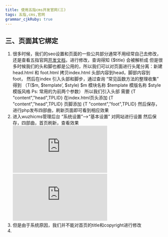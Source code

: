 ```yaml
---
title: 使用五指cms开发官网(三)
tags: 五指,cms,官网
grammar_cjkRuby: true
---
```


## 三、页面其它绑定
 1. 很多时候，我们的seo设置和页面的一些公共部分通常不用经常自己去修改，还是查看五指官网[开发文档][1]，进行修改，查询得知 {$title} 会被解析成 <?php echo $title;?>  但是很多时候我们的头和脚也都是公用的，所以我们可以对页面进行头尾分离：新建head.html 和 foot.html 拷贝index.html 头部内容到head，脚部内容到 foot， 然后在index 引入头部和脚步，通过查询 “常见函数方法的整理收集” 得到 （T($m, $template’, $style) $m 模块名称 $template 模版名称 $style 模版风格 Ps: 常用的为前两个参数） 所以我们引入头部 需要  {T "content","head",TPLID}  在index.html页头添加 {T "content","head",TPLID} 页脚添加 {T "content","foot",TPLID}  然后保存，进行php发布四部曲，刷新页面即可看到相应效果
 2. 进入wuzhicms管理后台 “系统设置”-->“基本设置” 对网站进行设置 然后保存，四部曲，首页刷新，查看效果 ![index][2]![edit][3]
 3.  但是由于系统原因，我们并不能对首页的title和copyright进行修改
 4.  


  [1]: https://www.wuzhicms.com/doc/
  [2]: http://xxx.freeimage.us/image.php?id=2623_58647DC1
  [3]: http://xxx.freeimage.us/image.php?id=0C3C_58647FA9